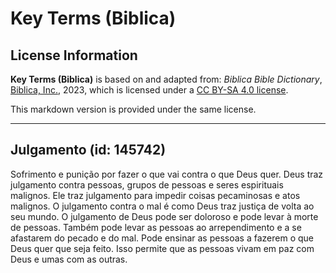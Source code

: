 # Key Terms (Biblica)

## License Information

**Key Terms (Biblica)** is based on and adapted from: _Biblica Bible Dictionary_, [Biblica, Inc.](https://www.biblica.com/), 2023, which is licensed under a [CC BY-SA 4.0 license](https://creativecommons.org/licenses/by-sa/4.0/legalcode.en).

This markdown version is provided under the same license.



--------------------------------

## Julgamento (id: 145742)

Sofrimento e punição por fazer o que vai contra o que Deus quer. Deus traz julgamento contra pessoas, grupos de pessoas e seres espirituais malignos. Ele traz julgamento para impedir coisas pecaminosas e atos malignos. O julgamento contra o mal é como Deus traz justiça de volta ao seu mundo. O julgamento de Deus pode ser doloroso e pode levar à morte de pessoas. Também pode levar as pessoas ao arrependimento e a se afastarem do pecado e do mal. Pode ensinar as pessoas a fazerem o que Deus quer que seja feito. Isso permite que as pessoas vivam em paz com Deus e umas com as outras.


